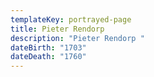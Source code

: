 ```yaml
---
templateKey: portrayed-page
title: Pieter Rendorp
description: "Pieter Rendorp "
dateBirth: "1703"
dateDeath: "1760"
---
```

